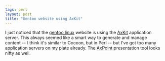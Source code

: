 ```yaml
---
tags: perl
layout: post
title: "Gentoo website using AxKit"
---
```




I just noticed that the <a href="http://www.gentoo.org/">gentoo linux</a> website is using the <a href="http://www.axkit.org/">AxKit</a> application server. This always seemed like a smart way to generate and manage content -- I think it's similar to Cocoon, but in Perl -- but I've got too many application servers on my plate already. The <a href="http://axpoint.axkit.org/">AxPoint</a> presentation tool looks nifty as well.


